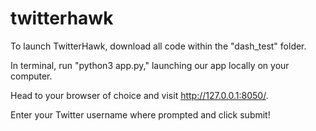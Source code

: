 # twitterhawk
To launch TwitterHawk, download all code within the "dash_test" folder.

In terminal, run "python3 app.py," launching our app locally on your computer.

Head to your browser of choice and visit http://127.0.0.1:8050/.

Enter your Twitter username where prompted and click submit!
